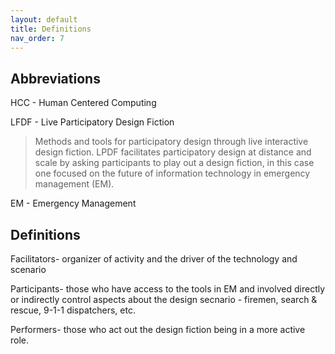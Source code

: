 ```yaml
---
layout: default
title: Definitions
nav_order: 7
---
```

## Abbreviations 

HCC - Human Centered Computing 

LFDF - Live Participatory Design Fiction
 > Methods and tools for participatory design through live interactive design fiction. LPDF facilitates participatory design at distance and scale by asking participants to play out a design fiction, in this case one focused on the future of information technology in emergency management (EM).

EM - Emergency Management 


## Definitions 
 Facilitators- organizer of activity and the driver of the technology and scenario   
 
 Participants- those who have access to the tools in EM and involved directly or indirectly control aspects about the design secnario - firemen, search & rescue, 9-1-1 dispatchers, etc. 
 
 Performers- those who act out the design fiction being in a more active role. 
 
